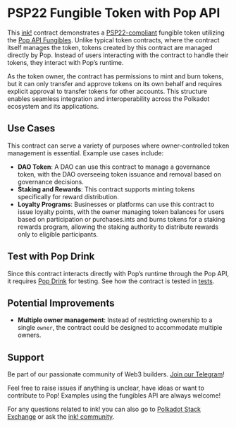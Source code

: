 # PSP22 Fungible Token with Pop API

This [ink!][ink] contract demonstrates a [PSP22-compliant][psp22] fungible token utilizing the [Pop API Fungibles][pop-api-fungibles]. Unlike typical token contracts, where the contract itself manages the token, tokens created by this contract are managed directly by Pop. Instead of users interacting with the contract to handle their tokens, they interact with Pop’s runtime.

As the token owner, the contract has permissions to mint and burn tokens, but it can only transfer and approve tokens on its own behalf and requires explicit approval to transfer tokens for other accounts. This structure enables seamless integration and interoperability across the Polkadot ecosystem and its applications.

## Use Cases

This contract can serve a variety of purposes where owner-controlled token management is essential. Example use cases include:
- **DAO Token**: A DAO can use this contract to manage a governance token, with the DAO overseeing token issuance and removal based on governance decisions.
- **Staking and Rewards**: This contract supports minting tokens specifically for reward distribution.
- **Loyalty Programs**: Businesses or platforms can use this contract to issue loyalty points, with the owner managing token balances for users based on participation or purchases.ints and burns tokens for a staking rewards program, allowing the staking authority to distribute rewards only to eligible participants.

## Test with Pop Drink

Since this contract interacts directly with Pop’s runtime through the Pop API, it requires [Pop Drink](https://github.com/r0gue-io/pop-drink) for testing. See how the contract is tested in [tests](./tests.rs).

## Potential Improvements

- **Multiple owner management**: Instead of restricting ownership to a single `owner`, the contract could be designed to accommodate multiple owners.

## Support

Be part of our passionate community of Web3 builders. [Join our Telegram](https://t.me/onpopio)!

Feel free to raise issues if anything is unclear, have ideas or want to contribute to Pop! Examples using the fungibles API are always welcome!

For any questions related to ink! you can also go to [Polkadot Stack Exchange](https://polkadot.stackexchange.com/) or
ask the [ink! community](https://t.me/inkathon/1).

[ink]: https://use.ink
[psp22]: https://github.com/inkdevhub/standards/blob/master/PSPs/psp-22.md
[pop-api-fungibles]: https://github.com/r0gue-io/pop-node/tree/main/pop-api/src/v0/fungibles
[pop-drink]: https://github.com/r0gue-io/pop-drink

